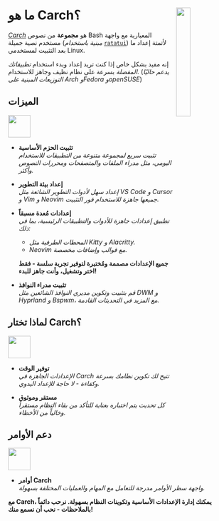 <h1></h1>
<img
  src="/carch.png"
  width="25%"
  align="right"
 />

<h1>ما هو Carch؟</h1>

*[Carch](https://carch.chalisehari.com.np)* هو **مجموعة** من نصوص Bash المعيارية مع واجهة مستخدم نصية جميلة (*مبنية باستخدام* [`ratatui`](https://github.com/ratatui-org/ratatui)) لأتمتة إعداد ما بعد التثبيت لمستخدمي Linux.

إنه مفيد بشكل خاص إذا كنت تريد إعداد وبدء استخدام *تطبيقاتك المفضلة* بسرعة على نظام نظيف وجاهز للاستخدام. (*يدعم حاليًا التوزيعات المبنية على Arch وFedora وopenSUSE*)

## الميزات
<img src="https://img.icons8.com/?size=80&id=vSx5PNyFqTTo&format=png" width="50" /> 

- **تثبيت الحزم الأساسية**  
  *تثبيت سريع لمجموعة متنوعة من التطبيقات للاستخدام اليومي، مثل مدراء الملفات والمتصفحات ومحررات النصوص وأكثر.*  

- **إعداد بيئة التطوير**  
  *إعداد سهل لأدوات التطوير الشائعة مثل VS Code و Cursor و Vim و Neovim جميعها جاهزة للاستخدام فور التثبيت.*  

- **إعدادات مُعدة مسبقاً**  
  *تطبيق إعدادات جاهزة للأدوات والتطبيقات الرئيسية، بما في ذلك:*  
  
  - *المحطات الطرفية مثل Kitty و Alacritty.*  
  - *Neovim مع قوالب وإضافات مخصصة.*  
  
  **جميع الإعدادات مصممة ومُختبرة لتوفير تجربة سلسة - فقط اختر وتشغيل، وأنت جاهز للبدء!**

- **تثبيت مدراء النوافذ**  
  *قم بتثبيت وتكوين مديري النوافذ الشائعين مثل DWM و Hyprland و Bspwm، مع المزيد في التحديثات القادمة.*

## لماذا تختار Carch؟
<img src="https://img.icons8.com/?size=80&id=111409&format=png" width="50" />

- **توفير الوقت**  
  *الإعدادات الجاهزة في Carch تتيح لك تكوين نظامك بسرعة وكفاءة - لا حاجة للإعداد اليدوي.*

- **مستقر وموثوق**  
  *كل تحديث يتم اختباره بعناية للتأكد من بقاء النظام مستقراً وخالياً من الأخطاء.*  

## دعم الأوامر 
<img src="https://img.icons8.com/?size=80&id=114423&format=png" width="50" />

- **أوامر Carch**  
  *واجهة سطر الأوامر مدرجة للتعامل مع المهام والعمليات المختلفة بسهولة.*  

**مع Carch، يمكنك إدارة الإعدادات الأساسية وتكوينات النظام بسهولة. نرحب دائماً بالملاحظات - نحب أن نسمع منك!**